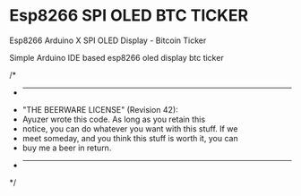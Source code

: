 # Esp8266 SPI OLED BTC TICKER
Esp8266 Arduino X SPI OLED Display - Bitcoin Ticker

Simple Arduino IDE based esp8266 oled display btc ticker

/*
 * ------------------------------------------------------------
 * "THE BEERWARE LICENSE" (Revision 42):
 * Ayuzer wrote this code. As long as you retain this 
 * notice, you can do whatever you want with this stuff. If we
 * meet someday, and you think this stuff is worth it, you can
 * buy me a beer in return.
 * ------------------------------------------------------------
 */
